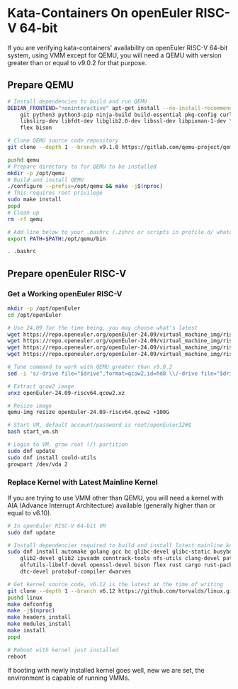 # Kata-Containers On openEuler RISC-V 64-bit

If you are verifying kata-containers' availability on openEuler RISC-V 64-bit
system, using VMM except for QEMU, you will need a QEMU with version greater
than or equal to v9.0.2 for that purpose.

## Prepare QEMU

```sh
# Install dependencies to build and run QEMU
DEBIAN_FRONTEND="noninteractive" apt-get install --no-install-recommends -y \
    git python3 python3-pip ninja-build build-essential pkg-config curl bc jq \
    libslirp-dev libfdt-dev libglib2.0-dev libssl-dev libpixman-1-dev \
    flex bison

# Clone QEMU source code repository
git clone --depth 1 --branch v9.1.0 https://gitlab.com/qemu-project/qemu.git

pushd qemu
# Prepare directory to for QEMU to be installed
mkdir -p /opt/qemu
# Build and install QEMU
./configure --prefix=/opt/qemu && make -j$(nproc)
# This requires root privilege
sudo make install
popd
# Clean up
rm -rf qemu

# Add line below to your .bashrc (.zshrc or scripts in profile.d/ whatever)
export PATH=$PATH:/opt/qemu/bin

. .bashrc
```

## Prepare openEuler RISC-V

### Get a Working openEuler RISC-V

```sh
mkdir -p /opt/openEuler
cd /opt/openEuler

# Use 24.09 for the time being, you may choose what's latest
wget https://repo.openeuler.org/openEuler-24.09/virtual_machine_img/riscv64/RISCV_VIRT_CODE.fd
wget https://repo.openeuler.org/openEuler-24.09/virtual_machine_img/riscv64/RISCV_VIRT_VARS.fd
wget https://repo.openeuler.org/openEuler-24.09/virtual_machine_img/riscv64/openEuler-24.09-riscv64.qcow2.xz
wget https://repo.openeuler.org/openEuler-24.09/virtual_machine_img/riscv64/start_vm.sh

# Tune command to work with QEMU greater than v9.0.2
sed -i 's/-drive file="$drive",format=qcow2,id=hd0 \\/-drive file="$drive",format=qcow2,id=hd0,if=none \\/g' start_vm.sh

# Extract qcow2 image
unxz openEuler-24.09-riscv64.qcow2.xz

# Resize image
qemu-img resize openEuler-24.09-riscv64.qcow2 +100G

# Start VM, default account/password is root/openEuler12#$
bash start_vm.sh

# Login to VM, grow root (/) partition
sudo dnf update
sudo dnf install could-utils
growpart /dev/vda 2
```

### Replace Kernel with Latest Mainline Kernel

If you are trying to use VMM other than QEMU, you will need a kernel with AIA
(Advance Interrupt Architecture) available (generally higher than or equal to
v6.10).

```sh
# In openEuler RISC-V 64-bit VM
sudo dnf update

# Install dependencies required to build and install latest mainline kernel
sudo dnf install automake golang gcc bc glibc-devel glibc-static busybox \
    glib2-devel glib2 ipvsadm conntrack-tools nfs-utils clang-devel patch \
    elfutils-libelf-devel openssl-devel bison flex rust cargo rust-packaging libgcc \
    dtc-devel protobuf-compiler dwarves

# Get kernel source code, v6.12 is the latest at the time of writing
git clone --depth 1 --branch v6.12 https://github.com/torvalds/linux.git
pushd linux
make defconfig
make -j$(nproc)
make headers_install
make modules_install
make install
popd

# Reboot with kernel just installed
reboot
```

If booting with newly installed kernel goes well, new we are set, the
environment is capable of running VMMs.
